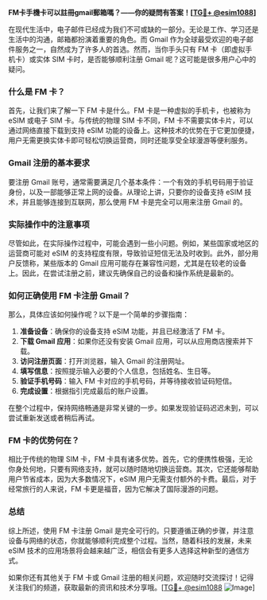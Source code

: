 **FM卡手機卡可以註冊gmail郵箱嗎？——你的疑問有答案！[[TG💪+ @esim1088](https://t.me/s/esim1088)]**

在现代生活中，电子邮件已经成为我们不可或缺的一部分。无论是工作、学习还是生活中的沟通，邮箱都扮演着重要的角色。而 Gmail 作为全球最受欢迎的电子邮件服务之一，自然成为了许多人的首选。然而，当你手头只有 FM 卡（即虚拟手机卡）或实体 SIM 卡时，是否能够顺利注册 Gmail 呢？这可能是很多用户心中的疑问。

### 什么是 FM 卡？

首先，让我们来了解一下 FM 卡是什么。FM 卡是一种虚拟的手机卡，也被称为 eSIM 或电子 SIM 卡。与传统的物理 SIM 卡不同，FM 卡不需要实体卡片，可以通过网络直接下载到支持 eSIM 功能的设备上。这种技术的优势在于它更加便捷，用户无需更换实体卡即可轻松切换运营商，同时还能享受全球漫游等便利服务。

### Gmail 注册的基本要求

要注册 Gmail 账号，通常需要满足几个基本条件：一个有效的手机号码用于验证身份，以及一部能够正常上网的设备。从理论上讲，只要你的设备支持 eSIM 技术，并且能够连接到互联网，那么使用 FM 卡是完全可以用来注册 Gmail 的。

### 实际操作中的注意事项

尽管如此，在实际操作过程中，可能会遇到一些小问题。例如，某些国家或地区的运营商可能对 eSIM 的支持程度有限，导致验证短信无法及时收到。此外，部分用户反馈称，某些版本的 Gmail 应用可能存在兼容性问题，尤其是在较老的设备上。因此，在尝试注册之前，建议先确保自己的设备和操作系统是最新的。

### 如何正确使用 FM 卡注册 Gmail？

那么，具体应该如何操作呢？以下是一个简单的步骤指南：

1. **准备设备**：确保你的设备支持 eSIM 功能，并且已经激活了 FM 卡。
2. **下载 Gmail 应用**：如果你还没有安装 Gmail 应用，可以从应用商店搜索并下载。
3. **访问注册页面**：打开浏览器，输入 Gmail 的注册网址。
4. **填写信息**：按照提示输入必要的个人信息，包括姓名、生日等。
5. **验证手机号码**：输入 FM 卡对应的手机号码，并等待接收验证码短信。
6. **完成设置**：根据指引完成最后的账户设置。

在整个过程中，保持网络畅通是非常关键的一步。如果发现验证码迟迟未到，可以尝试重新发送或者稍后再试。

### FM 卡的优势何在？

相比于传统的物理 SIM 卡，FM 卡具有诸多优势。首先，它的便携性极强，无论你身处何地，只要有网络支持，就可以随时随地切换运营商。其次，它还能够帮助用户节省成本，因为大多数情况下，eSIM 用户无需支付额外的卡费。最后，对于经常旅行的人来说，FM 卡更是福音，因为它解决了国际漫游的问题。

### 总结

综上所述，使用 FM 卡注册 Gmail 是完全可行的。只要遵循正确的步骤，并注意设备与网络的状态，你就能够顺利完成整个过程。当然，随着科技的发展，未来 eSIM 技术的应用场景将会越来越广泛，相信会有更多人选择这种新型的通信方式。

如果你还有其他关于 FM 卡或 Gmail 注册的相关问题，欢迎随时交流探讨！记得关注我们的频道，获取最新的资讯和技术分享哦。[[TG💪+ @esim1088](https://t.me/s/esim1088) ![Image](https://i.postimg.cc/4NQfJmqS/Snipaste-2025-05-13-00-14-12.png)]